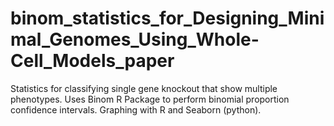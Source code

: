 # binom_statistics_for_Designing_Minimal_Genomes_Using_Whole-Cell_Models_paper
Statistics for classifying single gene knockout that show multiple phenotypes. Uses Binom R Package to perform binomial proportion confidence intervals. Graphing with R and Seaborn (python).
